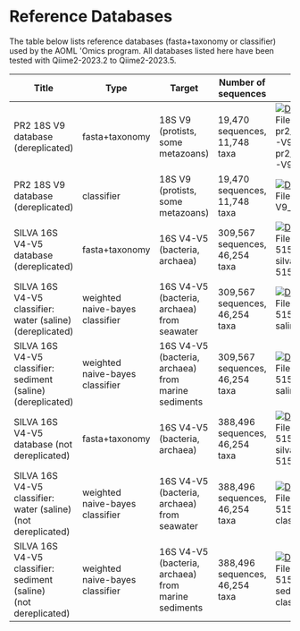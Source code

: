 # Reference Databases

The table below lists reference databases (fasta+taxonomy or classifier) used by the AOML 'Omics program. All databases listed here have been tested with Qiime2-2023.2 to Qiime2-2023.5.

Title                                         | Type           | Target                                         | Number of sequences    | URL
--------------------------------------------- | -------------- | --------------------------------------------- | ---------------------- | -----
PR2 18S V9 database (dereplicated) | fasta+taxonomy | 18S V9 (protists, some metazoans)    | 19,470  sequences,<br />11,748 taxa                 | [![DOI](https://zenodo.org/badge/DOI/10.5281/zenodo.10137946.svg)](https://doi.org/10.5281/zenodo.10137946) <br /> Files: pr2_version_5.0.0_SSU_18S-V9_uniq_seqs.qza,<br />pr2_version_5.0.0_SSU_18S-V9_uniq_tax.qza
PR2 18S V9 database (dereplicated) | classifier | 18S V9 (protists, some metazoans)    | 19,470  sequences,<br />11,748 taxa                 | [![DOI](https://zenodo.org/badge/DOI/10.5281/zenodo.10137946.svg)](https://doi.org/10.5281/zenodo.10137946) <br /> Files: pr2_v5.0.0_SSU_18S-V9_uniq-classifier.qza 
SILVA 16S V4-V5 database (dereplicated)    | fasta+taxonomy | 16S V4-V5 (bacteria, archaea)    | 309,567  sequences,<br />46,254 taxa                 | [![DOI](https://zenodo.org/badge/DOI/10.5281/zenodo.8302188.svg)](https://doi.org/10.5281/zenodo.8302188) <br /> Files: silva-138_1-99-515f_926r-uniq-seqs.qza,<br />silva-138_1-99-515f_926r-uniq-tax.qza
SILVA 16S V4-V5 classifier: water (saline)<br />(dereplicated)    | weighted naive-bayes classifier  | 16S V4-V5 (bacteria, archaea) from seawater         | 309,567 sequences,<br />46,254 taxa                  |  [![DOI](https://zenodo.org/badge/DOI/10.5281/zenodo.8302188.svg)](https://doi.org/10.5281/zenodo.8302188) <br /> File: silva-138_1-99-515f_926r-uniq-water-saline-classifier.qza
SILVA 16S V4-V5 classifier: sediment (saline)<br />(dereplicated) | weighted naive-bayes classifier | 16S V4-V5 (bacteria, archaea) from marine sediments | 309,567 sequences,<br />46,254 taxa             | [![DOI](https://zenodo.org/badge/DOI/10.5281/zenodo.8302188.svg)](https://doi.org/10.5281/zenodo.8302188) <br /> Files: silva-138_1-99-515f_926r-uniq-sediment-saline-classifier.qza
SILVA 16S V4-V5 database (not dereplicated)    | fasta+taxonomy | 16S V4-V5 (bacteria, archaea)    | 388,496 sequences,<br />46,254 taxa                 | [![DOI](https://zenodo.org/badge/DOI/10.5281/zenodo.8301740.svg)](https://doi.org/10.5281/zenodo.8301740) <br /> Files: silva-138_1-99-515f_926r-seqs.qza,<br />silva-138_1-99-515f_926r-tax.qza
SILVA 16S V4-V5 classifier: water (saline)<br />(not dereplicated)    | weighted naive-bayes classifier  | 16S V4-V5 (bacteria, archaea) from seawater         | 388,496 sequences,<br />46,254 taxa                  |  [![DOI](https://zenodo.org/badge/DOI/10.5281/zenodo.8301740.svg)](https://doi.org/10.5281/zenodo.8301740) <br /> File: silva-138_1-99-515f_926r-water-saline-classifier.qza
SILVA 16S V4-V5 classifier: sediment (saline)<br />(not dereplicated) | weighted naive-bayes classifier | 16S V4-V5 (bacteria, archaea) from marine sediments | 388,496 sequences,<br />46,254 taxa             | [![DOI](https://zenodo.org/badge/DOI/10.5281/zenodo.8301740.svg)](https://doi.org/10.5281/zenodo.8301740) <br /> Files: silva-138_1-99-515f_926r-q2_2023_2-sediment-saline-classifier.qza

